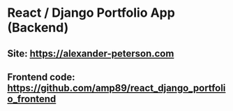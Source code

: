 # React / Django Portfolio App (Backend)
## Site: https://alexander-peterson.com 
## Frontend code: https://github.com/amp89/react_django_portfolio_frontend